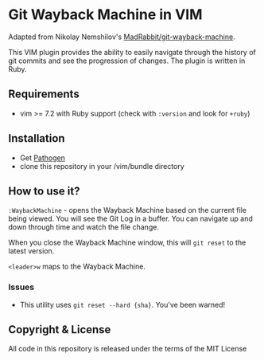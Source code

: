 # Git Wayback Machine in VIM

Adapted from Nikolay Nemshilov's [MadRabbit/git-wayback-machine](https://github.com/MadRabbit/git-wayback-machine).

This VIM plugin provides the ability to easily navigate through the history of git commits 
and see the progression of changes.  The plugin is written in Ruby.  

## Requirements

- vim >= 7.2 with Ruby support (check with `:version` and look for `+ruby`)

## Installation

- Get [Pathogen](httsp://github.com/tpope/vim-pathogen)
- clone this repository in your /vim/bundle directory


## How to use it?

`:WaybackMachine` - opens the Wayback Machine based on the current file being
viewed. You will see the Git Log in a buffer.  You can navigate up and down
through time and watch the file change.

When you close the Wayback Machine window, this will `git reset` to the latest
version.

`<leader>w` maps to the Wayback Machine.

### Issues

- This utility uses `git reset --hard {sha}`. You've been warned!

## Copyright & License

All code in this repository is released under the terms of the MIT License

